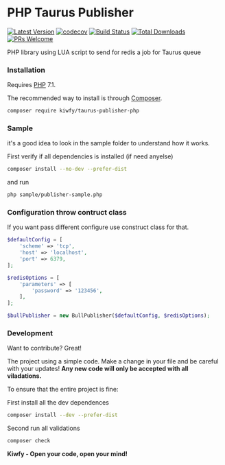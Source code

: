 # PHP Taurus Publisher

[![Latest Version](https://img.shields.io/github/v/release/kiwfy/taurus-publisher-php.svg?style=flat-square)](https://github.com/kiwfy/taurus-publisher-php/releases)
[![codecov](https://codecov.io/gh/kiwfy/taurus-publisher-php/branch/master/graph/badge.svg)](https://codecov.io/gh/kiwfy/taurus-publisher-php)
[![Build Status](https://img.shields.io/github/workflow/status/kiwfy/taurus-publisher-php/CI?label=ci%20build&style=flat-square)](https://github.com/kiwfy/taurus-publisher-php/actions?query=workflow%3ACI)
[![Total Downloads](https://img.shields.io/packagist/dt/kiwfy/taurus-publisher-php.svg?style=flat-square)](https://packagist.org/packages/kiwfy/taurus-publisher-php)
[![PRs Welcome](https://img.shields.io/badge/PRs-welcome-brightgreen.svg?style=flat-square)](http://makeapullrequest.com)

PHP library using LUA script to send for redis a job for Taurus queue

### Installation

Requires [PHP](https://php.net) 7.1.

The recommended way to install is through [Composer](https://getcomposer.org/).

```sh
composer require kiwfy/taurus-publisher-php
```

### Sample

it's a good idea to look in the sample folder to understand how it works.

First verify if all dependencies is installed (if need anyelse)
```sh
composer install --no-dev --prefer-dist
```

and run
```sh
php sample/publisher-sample.php
```

### Configuration throw contruct class

If you want pass different configure use construct class for that.

```php
$defaultConfig = [
    'scheme' => 'tcp',
    'host' => 'localhost',
    'port' => 6379,
];

$redisOptions = [
	'parameters' => [
		'password' => '123456',
	],
];

$bullPublisher = new BullPublisher($defaultConfig, $redisOptions);
```

### Development

Want to contribute? Great!

The project using a simple code.
Make a change in your file and be careful with your updates!
**Any new code will only be accepted with all viladations.**

To ensure that the entire project is fine:

First install all the dev dependences
```sh
composer install --dev --prefer-dist
```

Second run all validations
```sh
composer check
```

**Kiwfy - Open your code, open your mind!**
